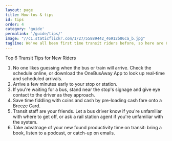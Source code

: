 ```yaml
---
layout: page
title: How-tos & tips
id: tips
order: 4
category: 'guide'
permalink: '/guide/tips/'
image: "//c1.staticflickr.com/1/27/55889442_46912b86ca_b.jpg"
tagline: We've all been first time transit riders before, so here are 6 tips to get you going.
---
```

Top 6 Transit Tips for New Riders
1.  No one likes guessing when the bus or train will arrive.  Check the schedule online, or download the OneBusAway App to look up real-time and scheduled arrivals.
2.  Arrive a few minutes early to your stop or station.
3.  If you're waiting for a bus, stand near the stop's signage and give eye contact to the driver as they approach.
4.  Save time fiddling with coins and cash by pre-loading cash fare onto a Breeze Card.
5.  Transit staff are your friends.  Let a bus driver know if you're unfamiliar with where to get off, or ask a rail station agent if you're unfamiliar with the system.
6.  Take advatnage of your new found productivity time on transit: bring a book, listen to a podcast, or catch-up on emails.
